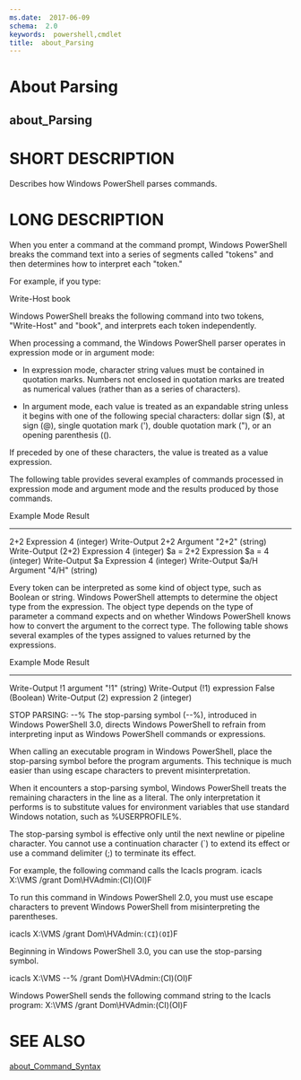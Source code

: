 ```yaml
---
ms.date:  2017-06-09
schema:  2.0
keywords:  powershell,cmdlet
title:  about_Parsing
---
```


# About Parsing
## about_Parsing


# SHORT DESCRIPTION

Describes how Windows PowerShell parses commands.

# LONG DESCRIPTION

When you enter a command at the command prompt, Windows PowerShell
breaks the command text into a series of segments called "tokens"
and then determines how to interpret each "token."

For example, if you type:

Write-Host book

Windows PowerShell breaks the following command into two tokens,
"Write-Host" and "book", and interprets each token independently.

When processing a command, the Windows PowerShell parser operates
in expression mode or in argument mode:

- In expression mode, character string values must be contained in
quotation marks. Numbers not enclosed in quotation marks are treated
as numerical values (rather than as a series of characters).

- In argument mode, each value is treated as an expandable string
unless it begins with one of the following special characters: dollar
sign ($), at sign (@), single quotation mark ('), double quotation
mark ("), or an opening parenthesis (().

If preceded by one of these characters, the value is treated as a value
expression.

The following table provides several examples of commands processed in
expression mode and argument mode and the results produced by those
commands.

Example            Mode         Result
------------------ ----------   ----------------
2+2                Expression   4 (integer)
Write-Output 2+2   Argument     "2+2" (string)
Write-Output (2+2) Expression   4 (integer)
$a = 2+2           Expression   $a = 4 (integer)
Write-Output $a    Expression   4 (integer)
Write-Output $a/H  Argument     "4/H" (string)

Every token can be interpreted as some kind of object type, such
as Boolean or string. Windows PowerShell attempts to determine the
object type from the expression. The object type depends on the
type of parameter a command expects and on whether Windows PowerShell
knows how to convert the argument to the correct type. The
following table shows several examples of the types assigned to
values returned by the expressions.

Example            Mode         Result
------------------ ----------   ---------------
Write-Output !1    argument     "!1" (string)
Write-Output (!1)  expression   False (Boolean)
Write-Output (2)   expression   2 (integer)

STOP PARSING:  --%
The stop-parsing symbol (--%), introduced in Windows PowerShell 3.0,
directs Windows PowerShell to refrain from interpreting input as
Windows PowerShell commands or expressions.

When calling an executable program in Windows PowerShell, place the
stop-parsing symbol before the program arguments. This technique is
much easier than using escape characters to prevent misinterpretation.

When it encounters a stop-parsing symbol, Windows PowerShell treats
the remaining characters in the line as a literal. The only
interpretation it performs is to substitute values for environment
variables that use standard Windows notation, such as %USERPROFILE%.

The stop-parsing symbol is effective only until the next newline or
pipeline character. You cannot use a continuation character (`) to
extend its effect or use a command delimiter (;) to terminate its effect.

For example, the following command calls the Icacls program.
icacls X:\VMS /grant Dom\HVAdmin:(CI)(OI)F

To run this command in Windows PowerShell 2.0, you must
use escape characters to prevent Windows PowerShell from
misinterpreting the parentheses.

icacls X:\VMS /grant Dom\HVAdmin:`(CI`)`(OI`)F

Beginning in Windows PowerShell 3.0, you can use the stop-parsing
symbol.

icacls X:\VMS --% /grant Dom\HVAdmin:(CI)(OI)F

Windows PowerShell sends the following command string to the
Icacls  program:
X:\VMS /grant Dom\HVAdmin:(CI)(OI)F

# SEE ALSO

[about_Command_Syntax](about_Command_Syntax.md)

